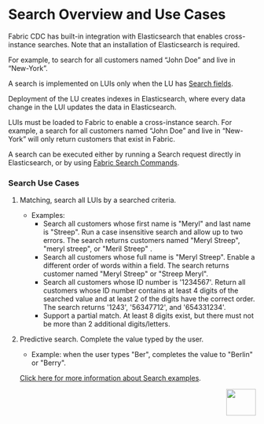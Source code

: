# Search Overview and Use Cases

Fabric CDC has built-in integration with Elasticsearch that enables cross-instance searches. Note that an installation of Elasticsearch is required.

For example, to search for all customers named “John Doe” and live in “New-York”.

A search is implemented on LUIs only when the LU has [Search fields](02_search_implementation.md#creating-search-fields).

Deployment of the LU creates indexes in Elasticsearch, where every data change in the LUI updates the data in Elasticsearch.

LUIs must be loaded to Fabric to enable a cross-instance search. For example, a search for all customers named “John Doe” and live in “New-York” will only return customers that exist in Fabric.

A search can be executed either by running a Search request directly in Elasticsearch, or by using [Fabric Search Commands](05_search_command.md). 

### Search Use Cases

1. Matching, search all LUIs by a searched criteria. 

   - Examples:
     - Search all customers whose first name is "Meryl" and last name is  "Streep". Run a case insensitive search and allow up to two errors. The search returns customers named "Meryl Streep", "meryl streep", or "Meril Streep" .
     - Search all customers whose full name is "Meryl Streep". Enable a different order of words within a field. The search returns customer named "Meryl Streep" or "Streep Meryl".
     - Search all customers whose ID number is '1234567'. Return all customers whose ID number contains at least 4 digits of the searched value and at least 2 of the digits have the correct order. The search returns '1243',  '56347712', and '654331234'.
     - Support a partial match.  At least 8 digits exist, but there must not be more than 2 additional digits/letters.

2. Predictive search. Complete the value typed by the user. 

   - Example: when the user types "Ber",  completes the value to "Berlin" or "Berry".

   [Click here for more information about Search examples](05_search_command.md#search-command---examples).

   



[<img align="right" width="60" height="54" src="/articles/images/Next.png">](02_search_implementation.md)

